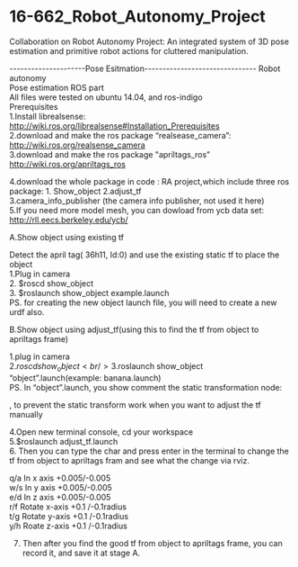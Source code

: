 # 16-662_Robot_Autonomy_Project
Collaboration on Robot Autonomy Project: An integrated system of 3D pose estimation and primitive robot actions for cluttered manipulation.




---------------------Pose Esitmation-------------------------------
Robot autonomy <br />
Pose estimation ROS part <br />
All files were tested on ubuntu 14.04, and ros-indigo <br />
Prerequisites <br />
1.Install librealsense: http://wiki.ros.org/librealsense#Installation_Prerequisites <br />
2.download and make the ros package “realsease_camera”: http://wiki.ros.org/realsense_camera <br />
3.download and make the ros package "apriltags_ros” http://wiki.ros.org/apriltags_ros <br />

4.download the whole package in code : RA project,which include three ros package: 1. Show_object 2.adjust_tf <br /> 3.camera_info_publisher (the camera info publisher, not used it here) <br />
5.If you need more model mesh, you can dowload from ycb data set: http://rll.eecs.berkeley.edu/ycb/ <br />


A.Show object using existing tf <br />

Detect the april tag( 36h11, Id:0) and use the existing static tf to place the object <br />
1.Plug in camera <br />
2. $roscd show_object<br />
3. $roslaunch show_object example.launch<br />
PS. for creating the new object launch file, you will need to create a new urdf also. <br />

B.Show object using adjust_tf(using this to find the tf from object to apriltags frame) <br />

1.plug in camera <br />
2.$roscd show_object<br />
3.$roslaunch show_object “object”.launch(example: banana.launch)<br />
PS. In “object”.launch, you show comment the static transformation node: <br />
<!--node pkg="tf" type="static_transform_publisher" name="wood_wrt_apr" args="0.015000 0.060000 -0.025000 0.987535 -0.149251 0.049418 0.007469  apriltag_frame object_link 100" /--> , to prevent the static transform work when you want to adjust the tf manually<br />

4.Open new terminal console, cd your workspace<br />
5.$roslaunch adjust_tf.launch<br />
6. Then you can type the char and press enter in the terminal to change the tf from object to apriltags fram and see what the change via rviz.<br />

q/a In x axis +0.005/-0.005<br />
w/s In y axis +0.005/-0.005<br />
e/d In z axis +0.005/-0.005<br />
r/f Rotate x-axis +0.1 /-0.1radius<br />
t/g Rotate y-axis +0.1 /-0.1radius<br />
y/h Roate z-axis +0.1 /-0.1radius<br />

7. Then after you find the good tf from object to apriltags frame, you can record it, and save it at stage A.<br />
